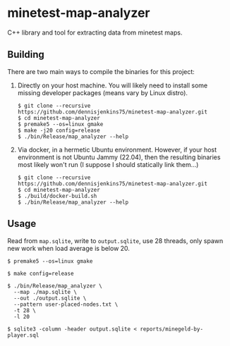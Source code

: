 # minetest-map-analyzer

C++ library and tool for extracting data from minetest maps.

## Building

There are two main ways to compile the binaries for this project:

1. Directly on your host machine.  You will likely need to install some
   missing developer packages (means vary by Linux distro).

   ```
   $ git clone --recursive https://github.com/dennisjenkins75/minetest-map-analyzer.git
   $ cd minetest-map-analyzer
   $ premake5 --os=linux gmake
   $ make -j20 config=release
   $ ./bin/Release/map_analyzer --help
   ```

1. Via docker, in a hermetic Ubuntu environment.  However, if your host
   environment is not Ubuntu Jammy (22.04), then the resulting binaries
   most likely won't run (I suppose I should statically link them...)

   ```
   $ git clone --recursive https://github.com/dennisjenkins75/minetest-map-analyzer.git
   $ cd minetest-map-analyzer
   $ ./build/docker-build.sh
   $ ./bin/Release/map_analyzer --help
   ```

## Usage

Read from `map.sqlite`, write to `output.sqlite`, use 28 threads, only spawn
new work when load average is below 20.

```
$ premake5 --os=linux gmake

$ make config=release

$ ./bin/Release/map_analyzer \
  --map ./map.sqlite \
  --out ./output.sqlite \
  --pattern user-placed-nodes.txt \
  -t 28 \
  -l 20

$ sqlite3 -column -header output.sqlite < reports/minegeld-by-player.sql
```
